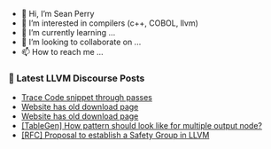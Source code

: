 - 👋 Hi, I’m Sean Perry
- 👀 I’m interested in compilers (c++, COBOL, llvm)
- 🌱 I’m currently learning ...
- 💞️ I’m looking to collaborate on ...
- 📫 How to reach me ...

<!---
s66perry/s66perry is a ✨ special ✨ repository because its `README.md` (this file) appears on your GitHub profile.
You can click the Preview link to take a look at your changes.
--->
### 📕 Latest LLVM Discourse Posts

<!-- DISCOURSE-LLVM:START -->
- [Trace Code snippet through passes](https://discourse.llvm.org/t/trace-code-snippet-through-passes/88731#post_1)
- [Website has old download page](https://discourse.llvm.org/t/website-has-old-download-page/88730#post_2)
- [Website has old download page](https://discourse.llvm.org/t/website-has-old-download-page/88730#post_1)
- [[TableGen] How pattern should look like for multiple output node?](https://discourse.llvm.org/t/tablegen-how-pattern-should-look-like-for-multiple-output-node/88726#post_2)
- [[RFC] Proposal to establish a Safety Group in LLVM](https://discourse.llvm.org/t/rfc-proposal-to-establish-a-safety-group-in-llvm/86916?page=5#post_87)
<!-- DISCOURSE-LLVM:END -->
